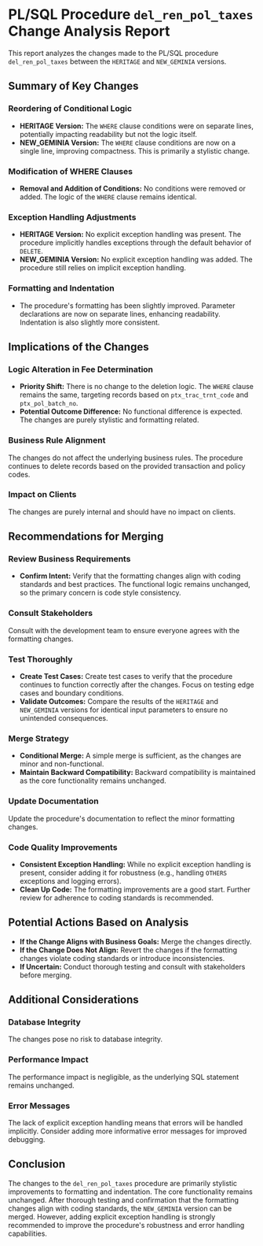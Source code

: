 # PL/SQL Procedure `del_ren_pol_taxes` Change Analysis Report

This report analyzes the changes made to the PL/SQL procedure `del_ren_pol_taxes` between the `HERITAGE` and `NEW_GEMINIA` versions.

## Summary of Key Changes

### Reordering of Conditional Logic

* **HERITAGE Version:** The `WHERE` clause conditions were on separate lines, potentially impacting readability but not the logic itself.
* **NEW_GEMINIA Version:** The `WHERE` clause conditions are now on a single line, improving compactness.  This is primarily a stylistic change.

### Modification of WHERE Clauses

* **Removal and Addition of Conditions:** No conditions were removed or added. The logic of the `WHERE` clause remains identical.

### Exception Handling Adjustments

* **HERITAGE Version:** No explicit exception handling was present.  The procedure implicitly handles exceptions through the default behavior of `DELETE`.
* **NEW_GEMINIA Version:** No explicit exception handling was added.  The procedure still relies on implicit exception handling.

### Formatting and Indentation

* The procedure's formatting has been slightly improved. Parameter declarations are now on separate lines, enhancing readability.  Indentation is also slightly more consistent.


## Implications of the Changes

### Logic Alteration in Fee Determination

* **Priority Shift:** There is no change to the deletion logic.  The `WHERE` clause remains the same, targeting records based on `ptx_trac_trnt_code` and `ptx_pol_batch_no`.
* **Potential Outcome Difference:** No functional difference is expected. The changes are purely stylistic and formatting related.

### Business Rule Alignment

The changes do not affect the underlying business rules. The procedure continues to delete records based on the provided transaction and policy codes.

### Impact on Clients

The changes are purely internal and should have no impact on clients.


## Recommendations for Merging

### Review Business Requirements

* **Confirm Intent:** Verify that the formatting changes align with coding standards and best practices.  The functional logic remains unchanged, so the primary concern is code style consistency.

### Consult Stakeholders

Consult with the development team to ensure everyone agrees with the formatting changes.

### Test Thoroughly

* **Create Test Cases:** Create test cases to verify that the procedure continues to function correctly after the changes.  Focus on testing edge cases and boundary conditions.
* **Validate Outcomes:** Compare the results of the `HERITAGE` and `NEW_GEMINIA` versions for identical input parameters to ensure no unintended consequences.

### Merge Strategy

* **Conditional Merge:** A simple merge is sufficient, as the changes are minor and non-functional.
* **Maintain Backward Compatibility:** Backward compatibility is maintained as the core functionality remains unchanged.

### Update Documentation

Update the procedure's documentation to reflect the minor formatting changes.

### Code Quality Improvements

* **Consistent Exception Handling:** While no explicit exception handling is present, consider adding it for robustness (e.g., handling `OTHERS` exceptions and logging errors).
* **Clean Up Code:** The formatting improvements are a good start.  Further review for adherence to coding standards is recommended.


## Potential Actions Based on Analysis

* **If the Change Aligns with Business Goals:** Merge the changes directly.
* **If the Change Does Not Align:**  Revert the changes if the formatting changes violate coding standards or introduce inconsistencies.
* **If Uncertain:** Conduct thorough testing and consult with stakeholders before merging.


## Additional Considerations

### Database Integrity

The changes pose no risk to database integrity.

### Performance Impact

The performance impact is negligible, as the underlying SQL statement remains unchanged.

### Error Messages

The lack of explicit exception handling means that errors will be handled implicitly.  Consider adding more informative error messages for improved debugging.


## Conclusion

The changes to the `del_ren_pol_taxes` procedure are primarily stylistic improvements to formatting and indentation.  The core functionality remains unchanged.  After thorough testing and confirmation that the formatting changes align with coding standards, the `NEW_GEMINIA` version can be merged.  However, adding explicit exception handling is strongly recommended to improve the procedure's robustness and error handling capabilities.
